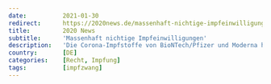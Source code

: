 ```yaml
---
date:          2021-01-30
redirect:      https://2020news.de/massenhaft-nichtige-impfeinwilligungen/
title:         2020 News
subtitle:      'Massenhaft nichtige Impfeinwilligungen'
description:   'Die Corona-Impfstoffe von BioNTech/Pfizer und Moderna haben bedingte Zulassungen für den EU-Rechtsraum erhalten. Nach EU-Recht ist eine Information der Impflinge über die Tatsache der bedingten Zulassung und die Gründe für die bedingte Zulassung erforderlich, um eine informierte Zustimmung zu dem körperlichen Eingriff herbeiführen zu können. Dieses Aufklärungserfordernis wird bei der aktuellen Corona-Impfkampagne nicht erfüllt. Pikant […]'
country:       [DE]
categories:    [Recht, Impfung]
tags:          [impfzwang]
---
```

